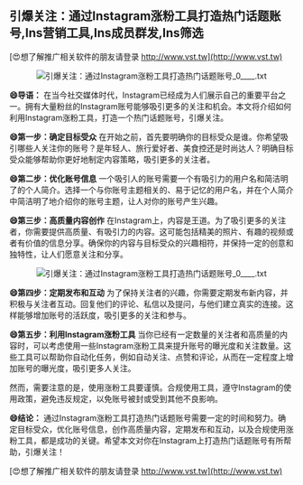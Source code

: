 ## **引爆关注：通过Instagram涨粉工具打造热门话题账号,Ins营销工具,Ins成员群发,Ins筛选**

[😍想了解推广相关软件的朋友请登录 http://www.vst.tw](http://www.vst.tw)

 <center><img src="https://vst.tw/MP4/tuiguang/png/7.png" alt="引爆关注：通过Instagram涨粉工具打造热门话题账号_0____.txt"></center>

**😄导语：**
在当今社交媒体时代，Instagram已经成为人们展示自己的重要平台之一。拥有大量粉丝的Instagram账号能够吸引更多的关注和机会。本文将介绍如何利用Instagram涨粉工具，打造一个热门话题账号，引爆关注。

**😄第一步：确定目标受众**
在开始之前，首先要明确你的目标受众是谁。你希望吸引哪些人关注你的账号？是年轻人、旅行爱好者、美食控还是时尚达人？明确目标受众能够帮助你更好地制定内容策略，吸引更多的关注者。

**😄第二步：优化账号信息**
一个吸引人的账号需要一个有吸引力的用户名和简洁明了的个人简介。选择一个与你账号主题相关的、易于记忆的用户名，并在个人简介中简洁明了地介绍你的账号主题，让人对你的账号产生兴趣。

**😄第三步：高质量内容创作**
在Instagram上，内容是王道。为了吸引更多的关注者，你需要提供高质量、有吸引力的内容。这可能包括精美的照片、有趣的视频或者有价值的信息分享。确保你的内容与目标受众的兴趣相符，并保持一定的创意和独特性，让人们愿意关注和分享。

 <center><img src="https://vst.tw/MP4/tuiguang/png/7.png" alt="引爆关注：通过Instagram涨粉工具打造热门话题账号_0____.txt"></center>

**😄第四步：定期发布和互动**
为了保持关注者的兴趣，你需要定期发布新内容，并积极与关注者互动。回复他们的评论、私信以及提问，与他们建立真实的连接。这样能够增加账号的活跃度，吸引更多的关注和参与。

**😄第五步：利用Instagram涨粉工具**
当你已经有一定数量的关注者和高质量的内容时，可以考虑使用一些Instagram涨粉工具来提升账号的曝光度和关注数量。这些工具可以帮助你自动化任务，例如自动关注、点赞和评论，从而在一定程度上增加账号的曝光度，吸引更多人关注。

然而，需要注意的是，使用涨粉工具要谨慎。合规使用工具，遵守Instagram的使用政策，避免违反规定，以免账号被封或受到其他不良影响。

**😄结论：**
通过Instagram涨粉工具打造热门话题账号需要一定的时间和努力。确定目标受众，优化账号信息，创作高质量内容，定期发布和互动，以及合规使用涨粉工具，都是成功的关键。希望本文对你在Instagram上打造热门话题账号有所帮助，引爆关注！

[😍想了解推广相关软件的朋友请登录 http://www.vst.tw](http://www.vst.tw)



